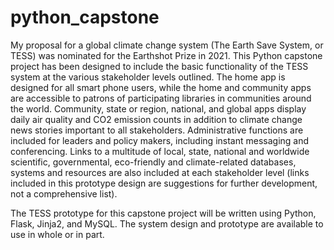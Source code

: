 # python_capstone
My proposal for a global climate change system (The Earth Save System, or TESS) was nominated for the Earthshot Prize in 2021. This Python capstone project has been designed to include the basic functionality of the TESS system at the various stakeholder levels outlined. The home app is designed for all smart phone users, while the home and community apps are accessible to patrons of participating libraries in communities around the world. Community, state or region, national, and global apps display daily air quality and CO2 emission counts in addition to climate change news stories important to all stakeholders. Administrative functions are included for leaders and policy makers, including instant messaging and conferencing. Links to a multitude of local, state, national and worldwide scientific, governmental, eco-friendly and climate-related databases, systems and resources are also included at each stakeholder level (links included in this prototype design are suggestions for further development, not a comprehensive list).

The TESS prototype for this capstone project will be written using Python, Flask, Jinja2, and MySQL. The system design and prototype are available to use in whole or in part.
